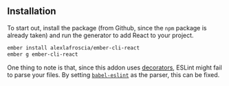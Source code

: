 Installation
------------------------------------------------------------------------------

To start out, install the package (from Github, since the `npm` package is already taken) and run the generator to add React to your project.

```bash
ember install alexlafroscia/ember-cli-react
ember g ember-cli-react
```

One thing to note is that, since this addon uses [decorators][decorators], ESLint might fail to parse your files. By setting [`babel-eslint`][babel-eslint] as the parser, this can be fixed.

[decorators]: https://github.com/loganfsmyth/babel-plugin-transform-decorators-legacy
[babel-eslint]: https://github.com/babel/babel-eslint
